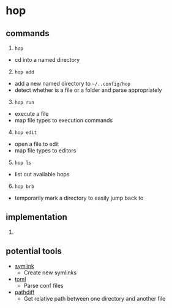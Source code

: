 # hop

## commands
1) `hop`
  * cd into a named directory
2) `hop add`
  * add a new named directory to `~/..config/hop`
  * detect whether is a file or a folder and parse appropriately
3) `hop run`
  * execute a file
  * map file types to execution commands
4) `hop edit`
  * open a file to edit
  * map file types to editors
5) `hop ls`
  * list out available hops
6) `hop brb`
  * temporarily mark a directory to easily jump back to

## implementation
1) 

## potential tools 
* [symlink](https://crates.io/crates/symlink)
  * Create new symlinks
* [toml](https://docs.rs/toml/latest/toml/)
  * Parse conf files
* [pathdiff](https://docs.rs/pathdiff/0.1.0/pathdiff/)
  * Get relative path between one directory and another file
